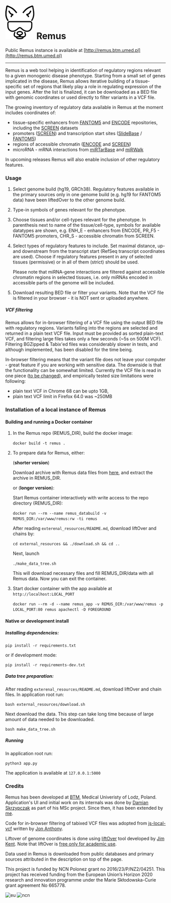 
# ![RemusLogo](remus/static/img/remus_logo_mini.png) Remus  


Public Remus instance is available at [http://remus.btm.umed.pl](http://remus.btm.umed.pl)

-----

Remus is a web tool helping in identification of regulatory regions relevant to a given monogenic disease phenotype.
Starting from a small set of genes implicated in the disease, Remus allows iterative building of a tissue-specific set of regions that likely play
a role in regulating expression of the input genes. 
After the list is finalized, it can be downloaded as a BED file with genomic coordinates or used directly to filter variants in a VCF file.

The growing inventory of regulatory data available in Remus at the moment includes coordinates of:

 - tissue-specific enhancers from [FANTOM5](http://fantom.gsc.riken.jp/5) and [ENCODE](https://www.encodeproject.org) repositories, 
 including the [SCREEN](https://screen.encodeproject.org/) datasets
 - promoters ([SCREEN](https://screen.encodeproject.org/)) and transcription start sites ([SlideBase](http://slidebase.binf.ku.dk) / [FANTOM5](http://fantom.gsc.riken.jp/5)) 
 - regions of accessible chromatin ([ENCODE](https://www.encodeproject.org) and [SCREEN](https://screen.encodeproject.org/))
 - microRNA - mRNA interactions from [miRTarBase](http://mirtarbase.mbc.nctu.edu.tw/) and [miRWalk](http://mirwalk.umm.uni-heidelberg.de)
  
In upcoming releases Remus will also enable inclusion of other regulatory features.


### Usage

1. Select genome build (hg19, GRCh38). 
   Regulatory features available in the primary sources only in one genome build (e.g. hg19 for FANTOM5 data) have been liftedOver to the other genome build.
   
2. Type-in symbols of genes relevant for the phenotype.

3. Choose tissues and/or cell-types relevant for the phenotype. 
   In parenthesis next to name of the tissue/cell-type, symbols for available datatypes are shown, e.g. 
   ENH_E - enhancers from ENCODE, PR_F5 - FANTOM5 promoters, CHR_S - accessible chromatin from SCREEN.

4. Select types of regulatory features to include. 
   Set maximal distance, up- and downstream from the transcript start (RefSeq transcript coordinates are used).
   Choose if regulatory features present in any of selected tissues (permissive) or in all of them (strict) should be used.

   Please note that miRNA-gene interactions are filtered against accessible chromatin regions in selected tissues, i.e.
   only miRNAs encoded in accessible parts of the genome will be included. 

5. Download resulting BED file or filter your variants.
   Note that the VCF file is filtered in your browser - it is NOT sent or uploaded anywhere.

##### VCF filtering

Remus allows for in-browser filtering of a VCF file using the output BED file with regulatory regions.
Variants falling into the regions are selected and returned in a plain text VCF file.
Input must be provided as sorted plain-text VCF, and filtering large files takes only a few seconds (~5s on 500M VCF).
Filtering BGZipped & Tabix'ed files was considerably slower in tests, and although implemented, has been disabled for the time being.

In-browser filtering means that the variant file does not leave your computer - great feature if you are working with sensitive data.
The downside is that the functionality can be somewhat limited.
Currently the VCF file is read in one piece ([to be changed](https://github.com/seru71/Remus/issues/15)), and empirically tested size limitations were following:

 - plain text VCF in Chrome 68 can be upto 1GB,
 - plain text VCF limit in Firefox 64.0 was ~250MB


### Installation of a local instance of Remus

#### Building and running a Docker container

1. In the Remus repo (REMUS_DIR), build the docker image:

    `docker build -t remus .`
    
2. To prepare data for Remus, either: 
    
    (__shorter version__)
    
    Download archive with Remus data files from [here](http://remus.btm.umed.pl/data_download/remus_0.5_data.tar), and extract the archive in REMUS_DIR.

    or (__longer version__):

    Start Remus container interactively with write access to the repo directory (REMUS_DIR):
      
    `docker run --rm --name remus_databuild -v REMUS_DIR:/var/www/remus:rw -ti remus`

    After reading `exterenal_resources/README.md`, download liftOver and chains by:
      
    `cd external_resources && ./download.sh && cd ..`

    Next, launch
      
    `./make_data_tree.sh`
      
    This will download necessary files and fill REMUS_DIR/data with all Remus data.
    Now you can exit the container.

3. Start docker container with the app available at `http://localhost:LOCAL_PORT` 

    ```docker run --rm -d --name remus_app -v REMUS_DIR:/var/www/remus -p LOCAL_PORT:80 remus apachectl -D FOREGROUND```
        

#### Native or development install

##### Installing dependencies:

    pip install -r requirements.txt

or if development mode: 
    
    pip install -r requirements-dev.txt

##### Data tree preparation:

After reading `exterenal_resources/README.md`, download liftOver and chain files.
In application root run:

    bash external_resources/download.sh
      
Next download the data. This step can take long time because of large amount of data needed to be downloaded.

    bash make_data_tree.sh

##### Running

In application root run:

    python3 app.py
    
The application is available at `127.0.0.1:5000`




### Credits

Remus has been developed at [BTM](https://biostat.umed.pl), Medical Univeristy of Lodz, Poland. 
Application's UI and initial work on its internals was done by [Damian Skrzypczak](https://github.com/DamianSkrzypczak) as part of his MSc project. 
Since then, it has been extended by [me](https://github.com/seru71).

Code for in-browser filtering of tabixed VCF files was adopted from [js-local-vcf](https://github.com/jsa-aerial/js-local-vcf) written by [Jon Anthony](https://github.com/jsa-aerial).

Liftover of genome coordinates is done using [liftOver](http://hgdownload.cse.ucsc.edu/admin/exe/linux.x86_64/) tool developed by [Jim Kent](http://www.kentinformatics.com/about-us.html). 
Note that liftOver is [free only for academic use](external_resources/REAMDE.md).
 
Data used in Remus is downloaded from public databases and primary sources attributed in the description on top of the page.

This project is funded by NCN Polonez grant no 2016/23/P/NZ2/04251. This project has received funding from the European Union’s Horizon 2020 research and innovation programme under the Marie Skłodowska-Curie grant agreement No 665778.

![eu](https://seru71.github.io/polonez-project/img/eu_logo.jpg)
![ncn](https://seru71.github.io/polonez-project/img/ncn_logo.png)

